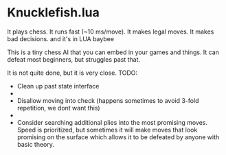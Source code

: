 Knucklefish.lua
===========

It plays chess.
It runs fast (~10 ms/move).
It makes legal moves.
It makes bad decisions.
and it's in LUA baybee

This is a tiny chess AI that you can embed in your games and things. It can defeat most beginners, but struggles past that.


It is not quite done, but it is very close. TODO:

- Clean up past state interface
- 
- Disallow moving into check (happens sometimes to avoid 3-fold repetition, we dont want this)
- 
- Consider searching additional plies into the most promising moves. Speed is prioritized, but sometimes it will make moves that look promising on the surface which allows it to be defeated by anyone with basic theory.

